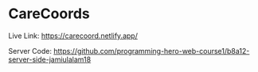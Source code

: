 # CareCoords

Live Link: https://carecoord.netlify.app/

Server Code: https://github.com/programming-hero-web-course1/b8a12-server-side-jamiulalam18
